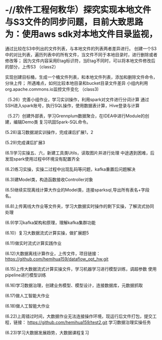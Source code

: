 # -//软件工程何敉华）探究实现本地文件与S3文件的同步问题，目前大致思路为：使用aws sdk对本地文件目录监视，
通过比较在S3中列出的文件列表，与本地文件的列表两者差异进行。
创建一个S3中的对比列表，遍历列表中的所有文件，当文件不同于本地目录时，进行删除或者修改等；
因为文件内容采用Etag标识符，当Etag不同时，可以将本地文件修改后的部分，上传S3
（class2）

实现创建目标桶，生成一个桶文件列表，和本地文件列表，添加和删除文件命令，分块上传；
所遇难点，如何比较本地目录和bucket目录文件差异
小组内利用org.apache.commons.io监控文件变化
（class3)

（5.26）完善小组作业，学习实训操作，利用spark对文件进行分词计算
通过SSH进入spark账号，执行SQL操作，使用数据表计算，Hive登录与计算

（5.27）创建外部表，学习Grennplum数据聚合，在IDEA中进行Module的创建，编辑Demo类
复习巩固Spark-SQL命令。

(5.28)温习数据湖实训操作，完成课后扩展1，2

(5.29)完成课后扩展3

(6.1)学习实操五、六，新建工具类Utils，读取图片并进行处理
中途遇到困难，后发现spark使用过程中环境没有配置齐全

(6.2)练习实操，实操二过程中出现乱码等问题，kafka重置后问题解决

(6.3)建Model类，构造函数接收Controller对象

(6.5)继续实现离线计算大作业的Model类，连接sparksql,导出所有表名+字段名。

(6.8)上传离线大作业等文件夹，学习大数据实时操作的剩下实操，了解流式协同处理

(6.9)学习kafka架构和原理，理解kafka集群功能

(6.10）复习大数据流式计算实操，做扩展题5

(6.11)做实时流式计算实践作业

(6.12)大数据离线计算作业，上传文件，项目链接：https://github.com/hemihua159/dataflow_opt_hw.git

(6.15)上传大数据流式计算实操文件，学习机器学习进行模型训练，调超参数
使用pipeline进行模型训练

(6.16)学习数据治理，创建业务模型、模型设计，连接数据库，元数据抓取

(6.17)做人工智能大作业

(6.18)做人工智能大作业

(6.22)上周错过时间，大数据作业无法连接操作环境，现运行后文件打包，提交工程，链接： https://github.com/hemihua159/test2.git
学习数据治理实操任务

(6.23)学习大数据发展趋势，大数据课程复习
